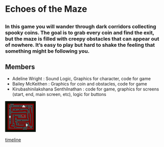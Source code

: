 # Echoes of the Maze
## 
### In this game you will wander through dark corridors collecting spooky coins. The goal is to grab every coin and find the exit, but the maze is filled with creepy obstacles that can appear out of nowhere. It’s easy to play but hard to shake the feeling that something might be following you.

## Members
* Adeline Wright  : Sound Logic, Graphics for character, code for game
* Bailey McKeithen : Graphics for coin and obstacles, code for game
* Kirubashinilakshana Senthilnathan : code for game, graphics for screens (start, end, main screen, etc), logic for buttons 

![Maze](https://github.com/codinghasini/GameDev-Group/blob/main/Maze.png)

[timeline](https://github.com/codinghasini/GameDev-Group/blob/main/Project%20Timeline.docx)
